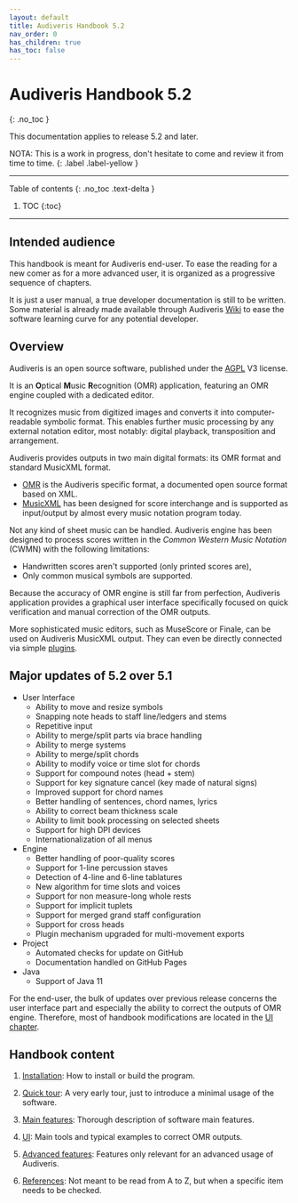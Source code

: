 ```yaml
---
layout: default
title: Audiveris Handbook 5.2
nav_order: 0
has_children: true
has_toc: false
---
```

# Audiveris Handbook 5.2
{: .no_toc }

This documentation applies to release 5.2 and later.

NOTA: This is a work in progress, don't hesitate to come and review it from time to time.
{: .label .label-yellow }

---
Table of contents
{: .no_toc .text-delta }

1. TOC
{:toc}
---

## Intended audience

This handbook is meant for Audiveris end-user.
To ease the reading for a new comer as for a more advanced user, it is organized
as a progressive sequence of chapters.

It is just a user manual, a true developer documentation is still to be written.
Some material is already made available through
Audiveris [Wiki](https://github.com/Audiveris/audiveris/wiki) to ease the software learning
curve for any potential developer.

## Overview

Audiveris is an open source software, published under the
[AGPL](https://en.wikipedia.org/wiki/GNU_Affero_General_Public_License) V3 license.

It is an **O**ptical **M**usic **R**ecognition (OMR) application,
featuring an OMR engine coupled with a dedicated editor.

It recognizes music from digitized images and converts it into
computer-readable symbolic format.
This enables further music processing by any external notation editor,
most notably: digital playback, transposition and arrangement.

Audiveris  provides outputs in two main digital formats: its OMR format and
standard MusicXML format.
* [OMR](https://github.com/Audiveris/audiveris/wiki/Project-Structure) is the
Audiveris specific format, a documented open source format based on XML.
* [MusicXML](http://usermanuals.musicxml.com/MusicXML/MusicXML.htm) has been
designed for score interchange and is supported as input/output by almost every
music notation program today.

Not any kind of sheet music can be handled. Audiveris engine has been designed
to process scores written in the _Common Western Music Notation_ (CWMN)
with the following limitations:
* Handwritten scores aren't supported (only printed scores are),
* Only common musical symbols are supported.

Because the accuracy of OMR engine is still far from perfection,
Audiveris application provides a graphical user interface specifically focused
on quick verification and manual correction of the OMR outputs.

More sophisticated music editors, such as MuseScore or Finale, can be used on
Audiveris MusicXML output.
They can even be directly connected via simple [plugins](/advanced/plugins.md).

## Major updates of 5.2 over 5.1

- User Interface
   - Ability to move and resize symbols
   - Snapping note heads to staff line/ledgers and stems
   - Repetitive input
   - Ability to merge/split parts via brace handling
   - Ability to merge systems
   - Ability to merge/split chords
   - Ability to modify voice or time slot for chords
   - Support for compound notes (head + stem)
   - Support for key signature cancel (key made of natural signs)
   - Improved support for chord names
   - Better handling of sentences, chord names, lyrics
   - Ability to correct beam thickness scale
   - Ability to limit book processing on selected sheets
   - Support for high DPI devices
   - Internationalization of all menus
- Engine
   - Better handling of poor-quality scores
   - Support for 1-line percussion staves
   - Detection of 4-line and 6-line tablatures
   - New algorithm for time slots and voices
   - Support for non measure-long whole rests
   - Support for implicit tuplets
   - Support for merged grand staff configuration
   - Support for cross heads
   - Plugin mechanism upgraded for multi-movement exports
- Project
   - Automated checks for update on GitHub
   - Documentation handled on GitHub Pages
- Java
   - Support of Java 11

For the end-user, the bulk of updates over previous release concerns the user interface
part and especially the ability to correct the outputs of OMR engine.
Therefore, most of handbook modifications are located in the
[UI chapter](/ui.md).

## Handbook content

1. [Installation](/install/README.md):
How to install or build the program.

1. [Quick tour](/quick/README.md):
A very early tour, just to introduce a minimal usage of the software.

1. [Main features](/main/README.md):
Thorough description of software main features.

1. [UI](/ui.md):
Main tools and typical examples to correct OMR outputs.

1. [Advanced features](/advanced/README.md):
Features only relevant for an advanced usage of Audiveris.

1. [References](/references.md):
Not meant to be read from A to Z, but when a specific item needs to be checked.
